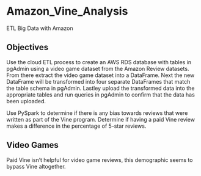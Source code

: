 # Amazon_Vine_Analysis
ETL Big Data with Amazon

## Objectives
Use the cloud ETL process to create an AWS RDS database with tables in pgAdmin using a video game dataset from the Amazon Review datasets. From there extract the video game dataset into a DataFrame. Next the new DataFrame will be transformed into four separate DataFrames that match the table schema in pgAdmin. Lastley upload the transformed data into the appropriate tables and run queries in pgAdmin to confirm that the data has been uploaded.

Use PySpark to determine if there is any bias towards reviews that were written as part of the Vine program. Determine if having a paid Vine review makes a difference in the percentage of 5-star reviews.

## Video Games

Paid Vine isn’t helpful for video game reviews, this demographic seems to bypass Vine altogether.
